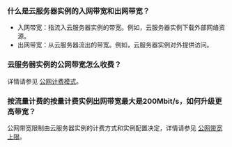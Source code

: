 ### 什么是云服务器实例的入网带宽和出网带宽？
- 入网带宽：指流入云服务器实例的带宽。例如，云服务器实例下载外部网络资源。
- 出网带宽：从云服务器流出的带宽。例如，云服务器实例对外提供访问。

### 云服务器实例的公网带宽怎么收费？
详情请参见 [公网计费模式](https://buy.cloud.tencent.com/price/idc)。

### 按流量计费的按量计费实例出网带宽最大是200Mbit/s，如何升级更高带宽？
公网带宽限制由云服务器实例的计费方式和实例配置决定，详情请参见 [公网带宽上限](https://cloud.tencent.com/document/product/213/12523)。



